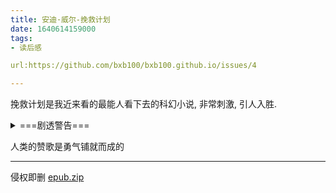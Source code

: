```yaml
---
title: 安迪·威尔-挽救计划
date: 1640614159000
tags:
- 读后感

url:https://github.com/bxb100/bxb100.github.io/issues/4

---
```

挽救计划是我近来看的最能人看下去的科幻小说, 非常刺激, 引人入胜.

<details>
<summary>===剧透警告===</summary>

---

一开始的从我是谁闪回记忆, 从侧面介绍了格雷斯性格, 以及整个事件的起因. 在宇宙的大环境下, 痛失队友, 失忆, 不禁让人思考这一行程到底是来做什么的. 这时候我以为他是一个牺牲小我的英雄, 这个和后面的填坑产生一波小高潮.

此后我们逐步了解到此行是为了解决噬星体危机, 这几章写的有点"无趣".

后面遇到波江星人基德无疑是一个高潮, 语言的对接, 拥有相同的使命, 逐渐发展的外星友情, 过程中解决危机做出的一些理性操作也很有趣.

最棒的是, 当我一直为格雷斯无私牺牲的精神感动的时候, 才发现他被迫参与任务, 之前的失忆也是注射药物导致的, 但是这也在后面为解救外星友人升华了内核. 也描述出了尽管他之前面对死亡是胆怯的, 但是当他真正去面对的时候, 又不会轻言放弃.

最后Vℓ章(波江星纪年), 当 53 岁的格雷斯知道自己完成了使命, 拯救了太阳, 回到波江座星的教室, 面对幼年波江座人说道

>“你们谁能告诉我光速是多少？”
>
>12个孩子举起了手爪。”

和前面几章侧面描写首尾呼应.

---

</details>


人类的赞歌是勇气铺就而成的


---

<a id="issuecomment-1001589004"></a>
侵权即删 [epub.zip](https://github.com/bxb100/blog/files/7780533/epub.zip)
